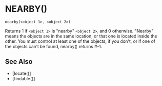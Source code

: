 # NEARBY()
`nearby(<object 1>, <object 2>)`

  Returns 1 if `<object 1>` is "nearby" `<object 2>`, and 0 otherwise. "Nearby" means the objects are in the same location, or that one is located inside the other. You must control at least one of the objects; if you don't, or if one of the objects can't be found, nearby() returns #-1.


## See Also
- [locate()]
- [findable()]

